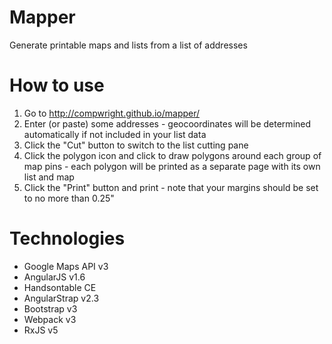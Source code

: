 # Mapper

Generate printable maps and lists from a list of addresses

# How to use

1. Go to http://compwright.github.io/mapper/
2. Enter (or paste) some addresses - geocoordinates will be determined automatically if not included in your list data
3. Click the "Cut" button to switch to the list cutting pane
4. Click the polygon icon and click to draw polygons around each group of map pins - each polygon will be printed as a separate page with its own list and map
5. Click the "Print" button and print - note that your margins should be set to no more than 0.25"

# Technologies

* Google Maps API v3
* AngularJS v1.6
* Handsontable CE
* AngularStrap v2.3
* Bootstrap v3
* Webpack v3
* RxJS v5
